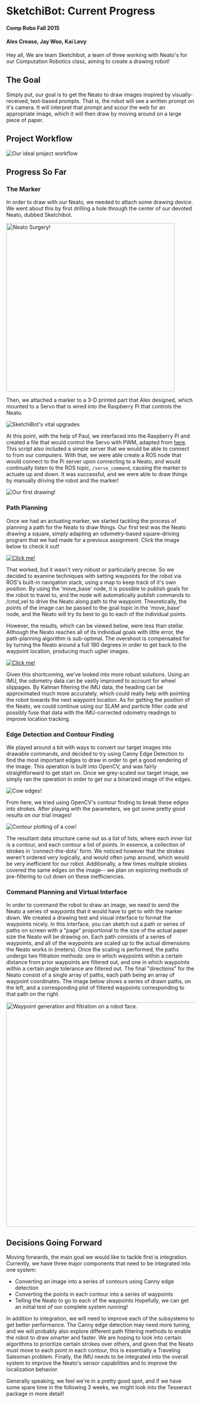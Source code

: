 # SketchiBot: Current Progress
#### Comp Robo Fall 2015
#### Alex Crease, Jay Woo, Kai Levy

Hey all,
We are team Sketchibot, a team of three working with Neato's for our Computation Robotics class, aiming to create a drawing robot!

## The Goal
Simply put, our goal is to get the Neato to draw images inspired by visually-received, text-based prompts. That is, the robot will see a written prompt on it's camera. It will interpret that prompt and scour the web for an appropriate image, which it will then draw by moving around on a large piece of paper.

## Project Workflow

![Our ideal project workflow](../images/project_workflow.png)

## Progress So Far

### The Marker
In order to draw with our Neato, we needed to attach some drawing device. We went about this by first drilling a hole through the center of our devoted Neato, dubbed Sketchibot.

<img src="../images/surgery.jpg" alt="Neato Surgery!" width="450">

Then, we attached a marker to a 3-D printed part that Alex designed, which mounted to a Servo that is wired into the Raspberry Pi that controls the Neato.

![SketchiBot's vital upgrades](../images/neato_marker.JPG)

At this point, with the help of Paul, we interfaced into the Raspberry Pi and created a file that would control the Servo with PWM, adapted from [here](http://www.toptechboy.com/raspberry-pi/raspberry-pi-lesson-28-controlling-a-servo-on-raspberry-pi-with-python/). This script also included a simple server that we would be able to connect to from our computers. With that, we were able create a ROS node that would connect to the Pi server upon connecting to a Neato, and would continually listen to the ROS topic, `/servo_command`, causing the marker to actuate up and down. It was successful, and we were able to draw things by manually driving the robot and the marker!

![Our first drawing!](../images/first_drawing.jpg)

### Path Planning
Once we had an actuating marker, we started tackling the process of planning a path for the Neato to draw things. Our first test was the Neato drawing a square, simply adapting an odometry-based square-driving program that we had made for a previous assignment. Click the image below to check it out!

[![Click me!](http://img.youtube.com/vi/3kpEW2YwMAc/0.jpg)](https://www.youtube.com/watch?v=3kpEW2YwMAc)

That worked, but it wasn't very robust or particularly precise. So we decided to examine techniques with setting waypoints for the robot via ROS's built-in navigation stack, using a map to keep track of it's own position. By using the 'move_base' node, it is possible to publish goals for the robot to travel to, and the node will automatically publish commands to /cmd_vel to drive the Neato along path to the waypoint. Theoretically, the points of the image can be passed to the goal topic in the 'move_base' node, and the Neato will try its best to go to each of the individual points.

However, the results, which can be viewed below, were less than stellar. Although the Neato reaches all of its individual goals with little error, the path-planning algorithm is sub-optimal. The overshoot is compensated for by turning the Neato around a full 180 degrees in order to get back to the waypoint location, producing much uglier images.

[![Click me!](http://img.youtube.com/vi/yITSF0bupNE/0.jpg)](https://www.youtube.com/watch?v=yITSF0bupNE)

Given this shortcoming, we've looked into more robust solutions. Using an IMU, the odometry data can be vastly improved to account for wheel slippages. By Kalman filtering the IMU data, the heading can be approximated much more accurately, which could really help with pointing the robot towards the next waypoint location. As for getting the position of the Neato, we could continue using our SLAM and particle filter code and possibly fuse that data with the IMU-corrected odometry readings to improve location tracking.

### Edge Detection and Contour Finding
We played around a bit with ways to convert our target images into drawable commands, and decided to try using Canny Edge Detection to find the most important edges to draw in order to get a good rendering of the image. This operation is built into OpenCV, and was fairly straightforward to get start on. Once we grey-scaled our target image, we simply ran the operation in order to get our a binarized image of the edges.

![Cow edges!](../images/cow_edges.png)

From here, we tried using OpenCV's contour finding to break these edges into strokes. After playing with the parameters, we got some pretty good results on our trial images!

![Contour plotting of a cow!](../images/cow_gif.gif)

The resultant data structure came out as a list of lists, where each inner list is a contour, and each contour a list of points. In essence, a collection of strokes in 'connect-the-dots' form. We noticed however that the strokes weren't ordered very logically, and would often jump around, which would be very inefficient for our robot. Additionally, a few times multiple strokes covered the same edges on the image-- we plan on exploring methods of pre-filtering to cut down on these inefficiencies.

### Command Planning and Virtual Interface

In order to command the robot to draw an image, we need to send the Neato a series of waypoints that it would have to get to with the marker down. We created a drawing test and visual interface to format the waypoints nicely. In this interface, you can sketch out a path or series of paths on screen with a "page" proportional to the size of the actual paper size the Neato will be drawing on. Each path consists of a series of waypoints, and all of the waypoints are scaled up to the actual dimensions the Neato works in (meters). Once the scaling is performed, the paths undergo two filtration methods: one in which waypoints within a certain distance from prior waypoints are filtered out, and one in which waypoints within a certain angle tolerance are filtered out. The final "directions" for the Neato consist of a single array of paths, each path being an array of waypoint coordinates. The image below shows a series of drawn paths, on the left, and a corresponding plot of filtered waypoints corresponding to that path on the right.

<img src="../images/robot_pic.png" alt="Waypoint generation and filtration on a robot face." width="600">

## Decisions Going Forward
Moving forwards, the main goal we would like to tackle first is integration. Currently, we have three major components that need to be integrated into one system:
* Converting an image into a series of contours using Canny edge detection
* Converting the points in each contour into a series of waypoints
* Telling the Neato to go to each of the waypoints
Hopefully, we can get an initial test of our complete system running!

In addition to integration, we will need to improve each of the subsystems to get better performance. The Canny edge detection may need more tuning, and we will probably also explore different path filtering methods to enable the robot to draw smarter and faster. We are hoping to look into certain algorithms to prioritize certain strokes over others, and given that the Neato must move to each point in each contour, this is essentially a Traveling Salesman problem. Finally, the IMU needs to be integrated into the overall system to improve the Neato's sensor capabilities and to improve the localization behavior.

Generally speaking, we feel we're in a pretty good spot, and if we have some spare time in the following 3 weeks, we might look into the Tesseract package in more detail!